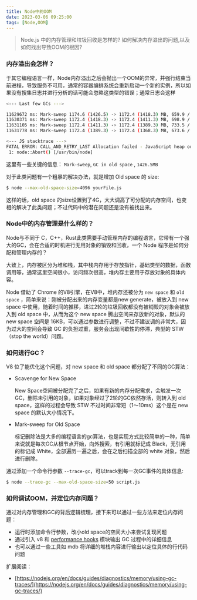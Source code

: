 ```yaml
---
title: Node中的OOM
date: 2023-03-06 09:25:00
tags: [Node,OOM]
---
```


> Node.js 中的内存管理和垃圾回收是怎样的? 如何解决内存溢出的问题,以及如何找出导致OOM的根因?

### 内存溢出会怎样？

于其它编程语言一样，Node内存溢出之后会抛出一个OOM的异常，并强行结束当前进程，导致服务不可用，通常的容器编排系统会重新启动一个新的实例，所以如果没有搜集日志并进行分析的话可能会忽略这类型的错误；通常日志会这样

```bash
<--- Last few GCs --->

11629672 ms: Mark-sweep 1174.6 (1426.5) -> 1172.4 (1418.3) MB, 659.9 / 0 ms [allocation failure] [GC in old space requested].
11630371 ms: Mark-sweep 1172.4 (1418.3) -> 1172.4 (1411.3) MB, 698.9 / 0 ms [allocation failure] [GC in old space requested].
11631105 ms: Mark-sweep 1172.4 (1411.3) -> 1172.4 (1389.3) MB, 733.5 / 0 ms [last resort gc].
11631778 ms: Mark-sweep 1172.4 (1389.3) -> 1172.4 (1368.3) MB, 673.6 / 0 ms [last resort gc].

<--- JS stacktrace --->
FATAL ERROR: CALL_AND_RETRY_LAST Allocation failed - JavaScript heap out of memory
 1: node::Abort() [/usr/bin/node]
```

这里有一些关键的信息： `Mark-sweep`, `GC in old space` , `1426.5MB` 

对于此类问题有一个粗暴的解决办法，就是增加 Old space 的 size: 

```bash
$ node --max-old-space-size=4096 yourFile.js
```

这样的话，old space 的size设置到了4G，大大调高了可分配的内存空间，也变相的解决了此类问题；不过代码中的潜在问题还是没有被找出来。

### Node中的内存管理是什么样的？

Node与不同于 C，C++，Rust此类需要手动管理内存的编程语言，它带有一个强大的GC，会在合适的时机进行无用对象的销毁和回收，一个 Node 程序是如何分配和管理内存的？

大致上，内存被区分为堆和栈，其中栈内存用于存放指针，基础类型的数据，函数调用等，通常这里空间很小，访问频次很高，堆内存主要用于存放对象的具体内容。

Node 借助了 Chrome 的V8引擎，在V8中，堆内存还被分为 `new space` 和 `old space` ，简单来说：刚被分配出来的内存变量都是new generate，被放入到 new space 中使用，随着时间的推移，进过2轮的垃圾回收都没有被销毁的对象会被放入到 old space 中，从而为这个 new space 腾出空间来存放新的对象，默认的 new space 空间是 16KB，可以通过参数进行调整，不过不建议调的非常大，因为过大的空间会导致 GC 的负担过重，服务会出现间歇性的停滞，典型的 STW（stop the world）问题。

### 如何进行GC？

V8 位了能优化这个问题，对 new space 和 old space 都分配了不同的GC算法：

- Scavenge for New Space
    
    New Space空间被分配完了之后，如果有新的内存分配需求，会触发一次GC，删除未引用的对象，如果对象经过了2轮的GC依然存活，则转入到 old space，这样的过程会导致 STW 不过时间非常短（1～10ms）这个是在 new space 的默认大小情况下。
    
- Mark-sweep for Old Space
    
    标记删除法是大多的编程语言的gc算法，也是实现方式比较简单的一种，简单来说就是每次GC从根节点开始，向外搜索，有引用就标记成 Black，无引用的标记成 White，全部遍历一遍之后，会在之后扫描全部的 white 对象，然后进行删除。
    

通过添加一个命令行参数 `--trace-gc`，可以track到每一次GC事件的具体信息:

```bash
$ node --trace-gc --max-old-space-size=50 script.js
```

### 如何调试OOM，并定位内存问题？

通过对内存管理和GC的背后逻辑梳理，接下来可以通过一些方法来定位内存问题：

- 运行时添加命令行参数，改小old space的空间大小来尝试复现问题
- 通过引入 v8 和 [performance hooks](https://nodejs.org/api/perf_hooks.html) 模块输出 GC 过程中的详细信息
- 也可以通过一些工具如 mdb 将详细的堆栈内容进行输出以定位具体的行代码问题

扩展阅读：

- [https://nodejs.org/en/docs/guides/diagnostics/memory/using-gc-traces/](https://nodejs.org/en/docs/guides/diagnostics/memory/using-gc-traces/)